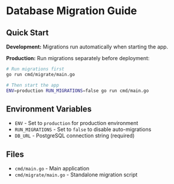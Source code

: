 # Database Migration Guide

## Quick Start

**Development:** Migrations run automatically when starting the app.

**Production:** Run migrations separately before deployment:

```bash
# Run migrations first
go run cmd/migrate/main.go

# Then start the app
ENV=production RUN_MIGRATIONS=false go run cmd/main.go
```

## Environment Variables

- `ENV` - Set to `production` for production environment
- `RUN_MIGRATIONS` - Set to `false` to disable auto-migrations
- `DB_URL` - PostgreSQL connection string (required)

## Files

- `cmd/main.go` - Main application
- `cmd/migrate/main.go` - Standalone migration script
